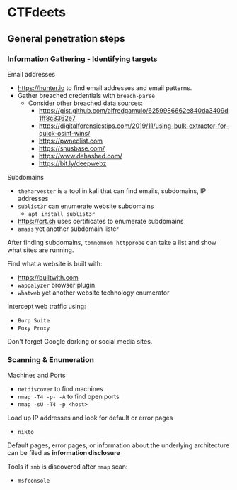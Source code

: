 # CTFdeets

## General penetration steps

### Information Gathering - Identifying targets

Email addresses

* https://hunter.io to find email addresses and email patterns.
* Gather breached credentials with `breach-parse`
  * Consider other breached data sources: 
    * https://gist.github.com/alfredgamulo/6259986662e840da3409d1ff8c3362e7
    * https://digitalforensicstips.com/2019/11/using-bulk-extractor-for-quick-osint-wins/
    * https://pwnedlist.com
    * https://snusbase.com/
    * https://www.dehashed.com/
    * https://bit.ly/deepwebz

Subdomains

* `theharvester` is a tool in kali that can find emails, subdomains, IP addresses
* `sublist3r` can enumerate website subdomains
  * `apt install sublist3r`
* https://crt.sh uses certificates to enumerate subdomains
* `amass` yet another subdomain lister

After finding subdomains, `tomnomnom httpprobe` can take a list and show what sites are running.

Find what a website is built with:
* https://builtwith.com
* `wappalyzer` browser plugin
* `whatweb` yet another website technology enumerator

Intercept web traffic using:
* `Burp Suite`
* `Foxy Proxy`

Don't forget Google dorking or social media sites.

### Scanning & Enumeration

Machines and Ports

* `netdiscover` to find machines
* `nmap -T4 -p- -A` to find open ports
* `nmap -sU -T4 -p <host>`

Load up IP addresses and look for default or error pages

* `nikto`

Default pages, error pages, or information about the underlying architecture can be filed as **information disclosure**

Tools if `smb` is discovered after `nmap` scan:
* `msfconsole`

